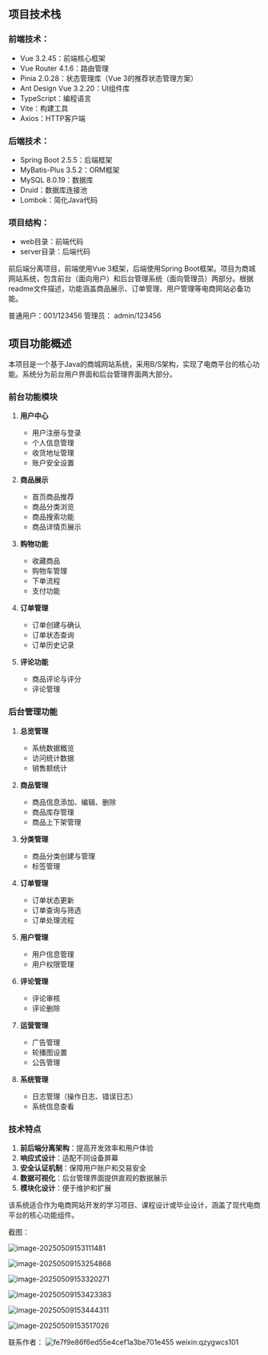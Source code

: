 ## 项目技术栈

### 前端技术：
- Vue 3.2.45：前端核心框架
- Vue Router 4.1.6：路由管理
- Pinia 2.0.28：状态管理库（Vue 3的推荐状态管理方案）
- Ant Design Vue 3.2.20：UI组件库
- TypeScript：编程语言
- Vite：构建工具
- Axios：HTTP客户端

### 后端技术：
- Spring Boot 2.5.5：后端框架
- MyBatis-Plus 3.5.2：ORM框架
- MySQL 8.0.19：数据库
- Druid：数据库连接池
- Lombok：简化Java代码

### 项目结构：
- web目录：前端代码
- server目录：后端代码

前后端分离项目，前端使用Vue 3框架，后端使用Spring Boot框架。项目为商城网站系统，包含前台（面向用户）和后台管理系统（面向管理员）两部分。根据readme文件描述，功能涵盖商品展示、订单管理、用户管理等电商网站必备功能。

普通用户：001/123456
管理员： admin/123456

## 项目功能概述

本项目是一个基于Java的商城网站系统，采用B/S架构，实现了电商平台的核心功能。系统分为前台用户界面和后台管理界面两大部分。

### 前台功能模块

1. **用户中心**
   - 用户注册与登录
   - 个人信息管理
   - 收货地址管理
   - 账户安全设置

2. **商品展示**
   - 首页商品推荐
   - 商品分类浏览
   - 商品搜索功能
   - 商品详情页展示

3. **购物功能**
   - 收藏商品
   - 购物车管理
   - 下单流程
   - 支付功能

4. **订单管理**
   - 订单创建与确认
   - 订单状态查询
   - 订单历史记录

5. **评论功能**
   - 商品评论与评分
   - 评论管理

### 后台管理功能

1. **总览管理**
   - 系统数据概览
   - 访问统计数据
   - 销售额统计

2. **商品管理**
   - 商品信息添加、编辑、删除
   - 商品库存管理
   - 商品上下架管理

3. **分类管理**
   - 商品分类创建与管理
   - 标签管理

4. **订单管理**
   - 订单状态更新
   - 订单查询与筛选
   - 订单处理流程

5. **用户管理**
   - 用户信息管理
   - 用户权限管理

6. **评论管理**
   - 评论审核
   - 评论删除

7. **运营管理**
   - 广告管理
   - 轮播图设置
   - 公告管理

8. **系统管理**
   - 日志管理（操作日志、错误日志）
   - 系统信息查看

### 技术特点

1. **前后端分离架构**：提高开发效率和用户体验
2. **响应式设计**：适配不同设备屏幕
3. **安全认证机制**：保障用户账户和交易安全
4. **数据可视化**：后台管理界面提供直观的数据展示
5. **模块化设计**：便于维护和扩展

该系统适合作为电商网站开发的学习项目、课程设计或毕业设计，涵盖了现代电商平台的核心功能组件。

截图：

![image-20250509153111481](https://gitee.com/zhou-zhou110/pik-bed/raw/master/img/202505091537877.png)

![image-20250509153254868](https://gitee.com/zhou-zhou110/pik-bed/raw/master/img/202505091537806.png)

![image-20250509153320271](https://gitee.com/zhou-zhou110/pik-bed/raw/master/img/202505091537807.png)

![image-20250509153423383](https://gitee.com/zhou-zhou110/pik-bed/raw/master/img/202505091537808.png)

![image-20250509153444311](https://gitee.com/zhou-zhou110/pik-bed/raw/master/img/202505091537809.png)

![image-20250509153517026](https://gitee.com/zhou-zhou110/pik-bed/raw/master/img/202505091536854.png)

联系作者：
![fe7f9e86f6ed55e4cef1a3be701e455](https://gitee.com/zhou-zhou110/pik-bed/raw/master/img/202505091539470.jpg)
weixin:qzygwcs101